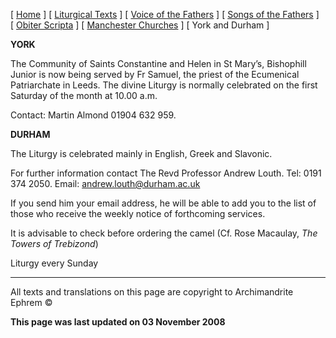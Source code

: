 \[ [Home](index.md) \] \[ [Liturgical Texts](liturgic.md) \] \[ [Voice of the Fathers](voiceof.md) \] \[ [Songs of the Fathers](songsof.md) \] \[ [Obiter Scripta](obiter_scripta.md) \] \[ [Manchester Churches](manchester_churches.md) \] \[ York and Durham \]

**YORK**

The Community of Saints Constantine and Helen in St Mary’s, Bishophill Junior is now being served by Fr Samuel, the priest of the Ecumenical Patriarchate in Leeds. The divine Liturgy is normally celebrated on the first Saturday of the month at 10.00 a.m.

Contact: Martin Almond 01904 632 959.

**DURHAM**

The Liturgy is celebrated mainly in English, Greek and Slavonic.

For further information contact The Revd Professor Andrew Louth. Tel: 0191 374 2050. Email: [andrew.louth@durham.ac.uk](mailto:almondmar@excite.co.uk)

If you send him your email address, he will be able to add you to the list of those who receive the weekly notice of forthcoming services.

It is advisable to check before ordering the camel (Cf. Rose Macaulay, *The Towers of Trebizond*)

Liturgy every Sunday

------------------------------------------------------------------------

All texts and translations on this page are copyright to
Archimandrite Ephrem ©

**This page was last updated on 03 November 2008**
